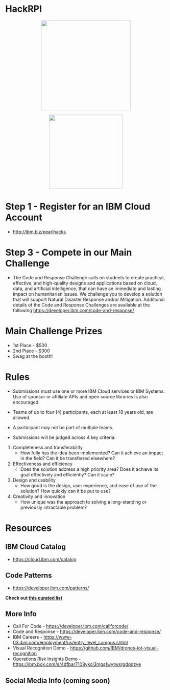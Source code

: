 # HackRPI

<p align="center">
  <img width="280" src="https://raw.githubusercontent.com/IBM/hackrpi/master/images/ibm-logo.png">
</p>

<p align="center">
  <img width="230" src="https://github.com/Lucas-sahn/pearlhacks/blob/master/images/pearlhacks.jpg">
</p>

# Step 1 - Register for an IBM Cloud Account
* http://ibm.biz/pearlhacks

# Step 3 - Compete in our Main Challenge
* The Code and Response Challenge calls on students to create practical, effective, and high-quality designs and applications based on cloud, data, and artificial intelligence, that can have an immediate and lasting impact on humanitarian issues. We challenge you to develop a solution that will support Natural Disaster Response and/or Mitigation. Additional details of the Code and Response Challenges are available at the following https://developer.ibm.com/code-and-response/

# Main Challenge Prizes
*	1st Place - $500
*	2nd Place - $300
*	Swag at the booth!

# Rules
* Submissions must use one or more IBM Cloud services or IBM Systems. Use of sponsor or affiliate APIs and open source libraries is also encouraged.
* Teams of up to four (4) participants, each at least 18 years old, are allowed.
* A participant may not be part of multiple teams.

* Submissions will be judged across 4 key criteria:
1) Completeness and transferability
    * How fully has the idea been implemented? Can it achieve an impact in the field? Can it be transferred elsewhere?
2) Effectiveness and efficiency
    * Does the solution address a high priority area? Does it achieve its goal effectively and efficiently? Can it scale?
3) Design and usability
    * How good is the design, user experience, and ease of use of the solution? How quickly can it be put to use?
4) Creativity and innovation
    * How unique was the approach to solving a long-standing or previously intractable problem?

# Resources

## IBM Cloud Catalog
* https://cloud.ibm.com/catalog

## Code Patterns
* https://developer.ibm.com/patterns/

 **Check out [this curated list](https://github.com/pmmistry/hackrpi/blob/master/CodePatterns.md)** 

## More Info

* Call For Code - https://developer.ibm.com/callforcode/
* Code and Response - https://developer.ibm.com/code-and-response/
* IBM Careers - https://www-03.ibm.com/employment/us/entry_level_campus.shtml
* Visual Recognition Demo - https://github.com/IBM/drones-iot-visual-recognition
* Operations Risk Insights Demo - https://ibm.box.com/s/4dfbar7108ykci3mgs1wytwsrgdqdzye 

## Social Media Info (coming soon)
